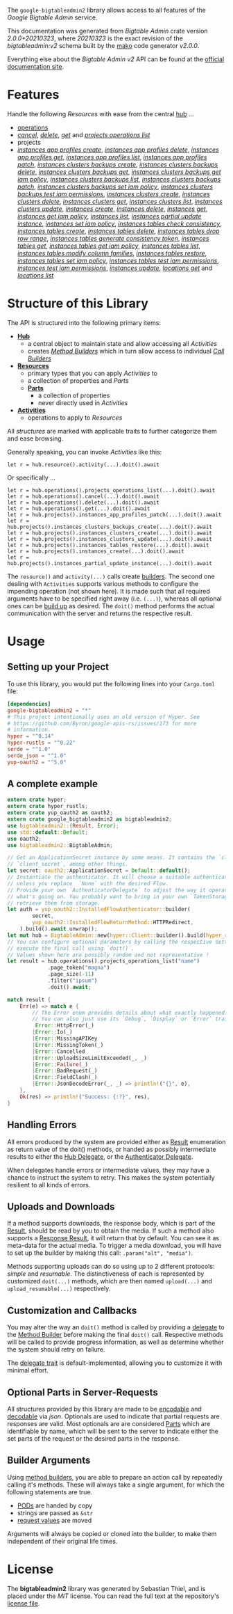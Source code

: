 <!---
DO NOT EDIT !
This file was generated automatically from 'src/mako/api/README.md.mako'
DO NOT EDIT !
-->
The `google-bigtableadmin2` library allows access to all features of the *Google Bigtable Admin* service.

This documentation was generated from *Bigtable Admin* crate version *2.0.0+20210323*, where *20210323* is the exact revision of the *bigtableadmin:v2* schema built by the [mako](http://www.makotemplates.org/) code generator *v2.0.0*.

Everything else about the *Bigtable Admin* *v2* API can be found at the
[official documentation site](https://cloud.google.com/bigtable/).
# Features

Handle the following *Resources* with ease from the central [hub](https://docs.rs/google-bigtableadmin2/2.0.0+20210323/google_bigtableadmin2/BigtableAdmin) ... 

* [operations](https://docs.rs/google-bigtableadmin2/2.0.0+20210323/google_bigtableadmin2/api::Operation)
 * [*cancel*](https://docs.rs/google-bigtableadmin2/2.0.0+20210323/google_bigtableadmin2/api::OperationCancelCall), [*delete*](https://docs.rs/google-bigtableadmin2/2.0.0+20210323/google_bigtableadmin2/api::OperationDeleteCall), [*get*](https://docs.rs/google-bigtableadmin2/2.0.0+20210323/google_bigtableadmin2/api::OperationGetCall) and [*projects operations list*](https://docs.rs/google-bigtableadmin2/2.0.0+20210323/google_bigtableadmin2/api::OperationProjectOperationListCall)
* projects
 * [*instances app profiles create*](https://docs.rs/google-bigtableadmin2/2.0.0+20210323/google_bigtableadmin2/api::ProjectInstanceAppProfileCreateCall), [*instances app profiles delete*](https://docs.rs/google-bigtableadmin2/2.0.0+20210323/google_bigtableadmin2/api::ProjectInstanceAppProfileDeleteCall), [*instances app profiles get*](https://docs.rs/google-bigtableadmin2/2.0.0+20210323/google_bigtableadmin2/api::ProjectInstanceAppProfileGetCall), [*instances app profiles list*](https://docs.rs/google-bigtableadmin2/2.0.0+20210323/google_bigtableadmin2/api::ProjectInstanceAppProfileListCall), [*instances app profiles patch*](https://docs.rs/google-bigtableadmin2/2.0.0+20210323/google_bigtableadmin2/api::ProjectInstanceAppProfilePatchCall), [*instances clusters backups create*](https://docs.rs/google-bigtableadmin2/2.0.0+20210323/google_bigtableadmin2/api::ProjectInstanceClusterBackupCreateCall), [*instances clusters backups delete*](https://docs.rs/google-bigtableadmin2/2.0.0+20210323/google_bigtableadmin2/api::ProjectInstanceClusterBackupDeleteCall), [*instances clusters backups get*](https://docs.rs/google-bigtableadmin2/2.0.0+20210323/google_bigtableadmin2/api::ProjectInstanceClusterBackupGetCall), [*instances clusters backups get iam policy*](https://docs.rs/google-bigtableadmin2/2.0.0+20210323/google_bigtableadmin2/api::ProjectInstanceClusterBackupGetIamPolicyCall), [*instances clusters backups list*](https://docs.rs/google-bigtableadmin2/2.0.0+20210323/google_bigtableadmin2/api::ProjectInstanceClusterBackupListCall), [*instances clusters backups patch*](https://docs.rs/google-bigtableadmin2/2.0.0+20210323/google_bigtableadmin2/api::ProjectInstanceClusterBackupPatchCall), [*instances clusters backups set iam policy*](https://docs.rs/google-bigtableadmin2/2.0.0+20210323/google_bigtableadmin2/api::ProjectInstanceClusterBackupSetIamPolicyCall), [*instances clusters backups test iam permissions*](https://docs.rs/google-bigtableadmin2/2.0.0+20210323/google_bigtableadmin2/api::ProjectInstanceClusterBackupTestIamPermissionCall), [*instances clusters create*](https://docs.rs/google-bigtableadmin2/2.0.0+20210323/google_bigtableadmin2/api::ProjectInstanceClusterCreateCall), [*instances clusters delete*](https://docs.rs/google-bigtableadmin2/2.0.0+20210323/google_bigtableadmin2/api::ProjectInstanceClusterDeleteCall), [*instances clusters get*](https://docs.rs/google-bigtableadmin2/2.0.0+20210323/google_bigtableadmin2/api::ProjectInstanceClusterGetCall), [*instances clusters list*](https://docs.rs/google-bigtableadmin2/2.0.0+20210323/google_bigtableadmin2/api::ProjectInstanceClusterListCall), [*instances clusters update*](https://docs.rs/google-bigtableadmin2/2.0.0+20210323/google_bigtableadmin2/api::ProjectInstanceClusterUpdateCall), [*instances create*](https://docs.rs/google-bigtableadmin2/2.0.0+20210323/google_bigtableadmin2/api::ProjectInstanceCreateCall), [*instances delete*](https://docs.rs/google-bigtableadmin2/2.0.0+20210323/google_bigtableadmin2/api::ProjectInstanceDeleteCall), [*instances get*](https://docs.rs/google-bigtableadmin2/2.0.0+20210323/google_bigtableadmin2/api::ProjectInstanceGetCall), [*instances get iam policy*](https://docs.rs/google-bigtableadmin2/2.0.0+20210323/google_bigtableadmin2/api::ProjectInstanceGetIamPolicyCall), [*instances list*](https://docs.rs/google-bigtableadmin2/2.0.0+20210323/google_bigtableadmin2/api::ProjectInstanceListCall), [*instances partial update instance*](https://docs.rs/google-bigtableadmin2/2.0.0+20210323/google_bigtableadmin2/api::ProjectInstancePartialUpdateInstanceCall), [*instances set iam policy*](https://docs.rs/google-bigtableadmin2/2.0.0+20210323/google_bigtableadmin2/api::ProjectInstanceSetIamPolicyCall), [*instances tables check consistency*](https://docs.rs/google-bigtableadmin2/2.0.0+20210323/google_bigtableadmin2/api::ProjectInstanceTableCheckConsistencyCall), [*instances tables create*](https://docs.rs/google-bigtableadmin2/2.0.0+20210323/google_bigtableadmin2/api::ProjectInstanceTableCreateCall), [*instances tables delete*](https://docs.rs/google-bigtableadmin2/2.0.0+20210323/google_bigtableadmin2/api::ProjectInstanceTableDeleteCall), [*instances tables drop row range*](https://docs.rs/google-bigtableadmin2/2.0.0+20210323/google_bigtableadmin2/api::ProjectInstanceTableDropRowRangeCall), [*instances tables generate consistency token*](https://docs.rs/google-bigtableadmin2/2.0.0+20210323/google_bigtableadmin2/api::ProjectInstanceTableGenerateConsistencyTokenCall), [*instances tables get*](https://docs.rs/google-bigtableadmin2/2.0.0+20210323/google_bigtableadmin2/api::ProjectInstanceTableGetCall), [*instances tables get iam policy*](https://docs.rs/google-bigtableadmin2/2.0.0+20210323/google_bigtableadmin2/api::ProjectInstanceTableGetIamPolicyCall), [*instances tables list*](https://docs.rs/google-bigtableadmin2/2.0.0+20210323/google_bigtableadmin2/api::ProjectInstanceTableListCall), [*instances tables modify column families*](https://docs.rs/google-bigtableadmin2/2.0.0+20210323/google_bigtableadmin2/api::ProjectInstanceTableModifyColumnFamilyCall), [*instances tables restore*](https://docs.rs/google-bigtableadmin2/2.0.0+20210323/google_bigtableadmin2/api::ProjectInstanceTableRestoreCall), [*instances tables set iam policy*](https://docs.rs/google-bigtableadmin2/2.0.0+20210323/google_bigtableadmin2/api::ProjectInstanceTableSetIamPolicyCall), [*instances tables test iam permissions*](https://docs.rs/google-bigtableadmin2/2.0.0+20210323/google_bigtableadmin2/api::ProjectInstanceTableTestIamPermissionCall), [*instances test iam permissions*](https://docs.rs/google-bigtableadmin2/2.0.0+20210323/google_bigtableadmin2/api::ProjectInstanceTestIamPermissionCall), [*instances update*](https://docs.rs/google-bigtableadmin2/2.0.0+20210323/google_bigtableadmin2/api::ProjectInstanceUpdateCall), [*locations get*](https://docs.rs/google-bigtableadmin2/2.0.0+20210323/google_bigtableadmin2/api::ProjectLocationGetCall) and [*locations list*](https://docs.rs/google-bigtableadmin2/2.0.0+20210323/google_bigtableadmin2/api::ProjectLocationListCall)




# Structure of this Library

The API is structured into the following primary items:

* **[Hub](https://docs.rs/google-bigtableadmin2/2.0.0+20210323/google_bigtableadmin2/BigtableAdmin)**
    * a central object to maintain state and allow accessing all *Activities*
    * creates [*Method Builders*](https://docs.rs/google-bigtableadmin2/2.0.0+20210323/google_bigtableadmin2/client::MethodsBuilder) which in turn
      allow access to individual [*Call Builders*](https://docs.rs/google-bigtableadmin2/2.0.0+20210323/google_bigtableadmin2/client::CallBuilder)
* **[Resources](https://docs.rs/google-bigtableadmin2/2.0.0+20210323/google_bigtableadmin2/client::Resource)**
    * primary types that you can apply *Activities* to
    * a collection of properties and *Parts*
    * **[Parts](https://docs.rs/google-bigtableadmin2/2.0.0+20210323/google_bigtableadmin2/client::Part)**
        * a collection of properties
        * never directly used in *Activities*
* **[Activities](https://docs.rs/google-bigtableadmin2/2.0.0+20210323/google_bigtableadmin2/client::CallBuilder)**
    * operations to apply to *Resources*

All *structures* are marked with applicable traits to further categorize them and ease browsing.

Generally speaking, you can invoke *Activities* like this:

```Rust,ignore
let r = hub.resource().activity(...).doit().await
```

Or specifically ...

```ignore
let r = hub.operations().projects_operations_list(...).doit().await
let r = hub.operations().cancel(...).doit().await
let r = hub.operations().delete(...).doit().await
let r = hub.operations().get(...).doit().await
let r = hub.projects().instances_app_profiles_patch(...).doit().await
let r = hub.projects().instances_clusters_backups_create(...).doit().await
let r = hub.projects().instances_clusters_create(...).doit().await
let r = hub.projects().instances_clusters_update(...).doit().await
let r = hub.projects().instances_tables_restore(...).doit().await
let r = hub.projects().instances_create(...).doit().await
let r = hub.projects().instances_partial_update_instance(...).doit().await
```

The `resource()` and `activity(...)` calls create [builders][builder-pattern]. The second one dealing with `Activities` 
supports various methods to configure the impending operation (not shown here). It is made such that all required arguments have to be 
specified right away (i.e. `(...)`), whereas all optional ones can be [build up][builder-pattern] as desired.
The `doit()` method performs the actual communication with the server and returns the respective result.

# Usage

## Setting up your Project

To use this library, you would put the following lines into your `Cargo.toml` file:

```toml
[dependencies]
google-bigtableadmin2 = "*"
# This project intentionally uses an old version of Hyper. See
# https://github.com/Byron/google-apis-rs/issues/173 for more
# information.
hyper = "^0.14"
hyper-rustls = "^0.22"
serde = "^1.0"
serde_json = "^1.0"
yup-oauth2 = "^5.0"
```

## A complete example

```Rust
extern crate hyper;
extern crate hyper_rustls;
extern crate yup_oauth2 as oauth2;
extern crate google_bigtableadmin2 as bigtableadmin2;
use bigtableadmin2::{Result, Error};
use std::default::Default;
use oauth2;
use bigtableadmin2::BigtableAdmin;

// Get an ApplicationSecret instance by some means. It contains the `client_id` and 
// `client_secret`, among other things.
let secret: oauth2::ApplicationSecret = Default::default();
// Instantiate the authenticator. It will choose a suitable authentication flow for you, 
// unless you replace  `None` with the desired Flow.
// Provide your own `AuthenticatorDelegate` to adjust the way it operates and get feedback about 
// what's going on. You probably want to bring in your own `TokenStorage` to persist tokens and
// retrieve them from storage.
let auth = yup_oauth2::InstalledFlowAuthenticator::builder(
        secret,
        yup_oauth2::InstalledFlowReturnMethod::HTTPRedirect,
    ).build().await.unwrap();
let mut hub = BigtableAdmin::new(hyper::Client::builder().build(hyper_rustls::HttpsConnector::with_native_roots()), auth);
// You can configure optional parameters by calling the respective setters at will, and
// execute the final call using `doit()`.
// Values shown here are possibly random and not representative !
let result = hub.operations().projects_operations_list("name")
             .page_token("magna")
             .page_size(-11)
             .filter("ipsum")
             .doit().await;

match result {
    Err(e) => match e {
        // The Error enum provides details about what exactly happened.
        // You can also just use its `Debug`, `Display` or `Error` traits
         Error::HttpError(_)
        |Error::Io(_)
        |Error::MissingAPIKey
        |Error::MissingToken(_)
        |Error::Cancelled
        |Error::UploadSizeLimitExceeded(_, _)
        |Error::Failure(_)
        |Error::BadRequest(_)
        |Error::FieldClash(_)
        |Error::JsonDecodeError(_, _) => println!("{}", e),
    },
    Ok(res) => println!("Success: {:?}", res),
}

```
## Handling Errors

All errors produced by the system are provided either as [Result](https://docs.rs/google-bigtableadmin2/2.0.0+20210323/google_bigtableadmin2/client::Result) enumeration as return value of
the doit() methods, or handed as possibly intermediate results to either the 
[Hub Delegate](https://docs.rs/google-bigtableadmin2/2.0.0+20210323/google_bigtableadmin2/client::Delegate), or the [Authenticator Delegate](https://docs.rs/yup-oauth2/*/yup_oauth2/trait.AuthenticatorDelegate.html).

When delegates handle errors or intermediate values, they may have a chance to instruct the system to retry. This 
makes the system potentially resilient to all kinds of errors.

## Uploads and Downloads
If a method supports downloads, the response body, which is part of the [Result](https://docs.rs/google-bigtableadmin2/2.0.0+20210323/google_bigtableadmin2/client::Result), should be
read by you to obtain the media.
If such a method also supports a [Response Result](https://docs.rs/google-bigtableadmin2/2.0.0+20210323/google_bigtableadmin2/client::ResponseResult), it will return that by default.
You can see it as meta-data for the actual media. To trigger a media download, you will have to set up the builder by making
this call: `.param("alt", "media")`.

Methods supporting uploads can do so using up to 2 different protocols: 
*simple* and *resumable*. The distinctiveness of each is represented by customized 
`doit(...)` methods, which are then named `upload(...)` and `upload_resumable(...)` respectively.

## Customization and Callbacks

You may alter the way an `doit()` method is called by providing a [delegate](https://docs.rs/google-bigtableadmin2/2.0.0+20210323/google_bigtableadmin2/client::Delegate) to the 
[Method Builder](https://docs.rs/google-bigtableadmin2/2.0.0+20210323/google_bigtableadmin2/client::CallBuilder) before making the final `doit()` call. 
Respective methods will be called to provide progress information, as well as determine whether the system should 
retry on failure.

The [delegate trait](https://docs.rs/google-bigtableadmin2/2.0.0+20210323/google_bigtableadmin2/client::Delegate) is default-implemented, allowing you to customize it with minimal effort.

## Optional Parts in Server-Requests

All structures provided by this library are made to be [encodable](https://docs.rs/google-bigtableadmin2/2.0.0+20210323/google_bigtableadmin2/client::RequestValue) and 
[decodable](https://docs.rs/google-bigtableadmin2/2.0.0+20210323/google_bigtableadmin2/client::ResponseResult) via *json*. Optionals are used to indicate that partial requests are responses 
are valid.
Most optionals are are considered [Parts](https://docs.rs/google-bigtableadmin2/2.0.0+20210323/google_bigtableadmin2/client::Part) which are identifiable by name, which will be sent to 
the server to indicate either the set parts of the request or the desired parts in the response.

## Builder Arguments

Using [method builders](https://docs.rs/google-bigtableadmin2/2.0.0+20210323/google_bigtableadmin2/client::CallBuilder), you are able to prepare an action call by repeatedly calling it's methods.
These will always take a single argument, for which the following statements are true.

* [PODs][wiki-pod] are handed by copy
* strings are passed as `&str`
* [request values](https://docs.rs/google-bigtableadmin2/2.0.0+20210323/google_bigtableadmin2/client::RequestValue) are moved

Arguments will always be copied or cloned into the builder, to make them independent of their original life times.

[wiki-pod]: http://en.wikipedia.org/wiki/Plain_old_data_structure
[builder-pattern]: http://en.wikipedia.org/wiki/Builder_pattern
[google-go-api]: https://github.com/google/google-api-go-client

# License
The **bigtableadmin2** library was generated by Sebastian Thiel, and is placed 
under the *MIT* license.
You can read the full text at the repository's [license file][repo-license].

[repo-license]: https://github.com/Byron/google-apis-rsblob/master/LICENSE.md
